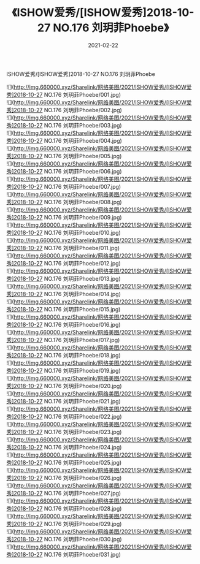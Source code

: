﻿---
layout: post
title:  《ISHOW爱秀/[ISHOW爱秀]2018-10-27 NO.176 刘玥菲Phoebe》
date:   2021-02-22
img: http://img.660000.xyz/Sharelink/网络美图/2021/ISHOW爱秀/[ISHOW爱秀]2018-10-27 NO.176 刘玥菲Phoebe/000.jpg
categories: [美女, 清纯, 唯美]
---

ISHOW爱秀/[ISHOW爱秀]2018-10-27 NO.176 刘玥菲Phoebe

 ![](http://img.660000.xyz/Sharelink/网络美图/2021/ISHOW爱秀/[ISHOW爱秀]2018-10-27 NO.176 刘玥菲Phoebe/001.jpg) <br>![](http://img.660000.xyz/Sharelink/网络美图/2021/ISHOW爱秀/[ISHOW爱秀]2018-10-27 NO.176 刘玥菲Phoebe/002.jpg) <br>![](http://img.660000.xyz/Sharelink/网络美图/2021/ISHOW爱秀/[ISHOW爱秀]2018-10-27 NO.176 刘玥菲Phoebe/003.jpg) <br>![](http://img.660000.xyz/Sharelink/网络美图/2021/ISHOW爱秀/[ISHOW爱秀]2018-10-27 NO.176 刘玥菲Phoebe/004.jpg) <br>![](http://img.660000.xyz/Sharelink/网络美图/2021/ISHOW爱秀/[ISHOW爱秀]2018-10-27 NO.176 刘玥菲Phoebe/005.jpg) <br>![](http://img.660000.xyz/Sharelink/网络美图/2021/ISHOW爱秀/[ISHOW爱秀]2018-10-27 NO.176 刘玥菲Phoebe/006.jpg) <br>![](http://img.660000.xyz/Sharelink/网络美图/2021/ISHOW爱秀/[ISHOW爱秀]2018-10-27 NO.176 刘玥菲Phoebe/007.jpg) <br>![](http://img.660000.xyz/Sharelink/网络美图/2021/ISHOW爱秀/[ISHOW爱秀]2018-10-27 NO.176 刘玥菲Phoebe/008.jpg) <br>![](http://img.660000.xyz/Sharelink/网络美图/2021/ISHOW爱秀/[ISHOW爱秀]2018-10-27 NO.176 刘玥菲Phoebe/009.jpg) <br>![](http://img.660000.xyz/Sharelink/网络美图/2021/ISHOW爱秀/[ISHOW爱秀]2018-10-27 NO.176 刘玥菲Phoebe/010.jpg) <br>![](http://img.660000.xyz/Sharelink/网络美图/2021/ISHOW爱秀/[ISHOW爱秀]2018-10-27 NO.176 刘玥菲Phoebe/011.jpg) <br>![](http://img.660000.xyz/Sharelink/网络美图/2021/ISHOW爱秀/[ISHOW爱秀]2018-10-27 NO.176 刘玥菲Phoebe/012.jpg) <br>![](http://img.660000.xyz/Sharelink/网络美图/2021/ISHOW爱秀/[ISHOW爱秀]2018-10-27 NO.176 刘玥菲Phoebe/013.jpg) <br>![](http://img.660000.xyz/Sharelink/网络美图/2021/ISHOW爱秀/[ISHOW爱秀]2018-10-27 NO.176 刘玥菲Phoebe/014.jpg) <br>![](http://img.660000.xyz/Sharelink/网络美图/2021/ISHOW爱秀/[ISHOW爱秀]2018-10-27 NO.176 刘玥菲Phoebe/015.jpg) <br>![](http://img.660000.xyz/Sharelink/网络美图/2021/ISHOW爱秀/[ISHOW爱秀]2018-10-27 NO.176 刘玥菲Phoebe/016.jpg) <br>![](http://img.660000.xyz/Sharelink/网络美图/2021/ISHOW爱秀/[ISHOW爱秀]2018-10-27 NO.176 刘玥菲Phoebe/017.jpg) <br>![](http://img.660000.xyz/Sharelink/网络美图/2021/ISHOW爱秀/[ISHOW爱秀]2018-10-27 NO.176 刘玥菲Phoebe/018.jpg) <br>![](http://img.660000.xyz/Sharelink/网络美图/2021/ISHOW爱秀/[ISHOW爱秀]2018-10-27 NO.176 刘玥菲Phoebe/019.jpg) <br>![](http://img.660000.xyz/Sharelink/网络美图/2021/ISHOW爱秀/[ISHOW爱秀]2018-10-27 NO.176 刘玥菲Phoebe/020.jpg) <br>![](http://img.660000.xyz/Sharelink/网络美图/2021/ISHOW爱秀/[ISHOW爱秀]2018-10-27 NO.176 刘玥菲Phoebe/021.jpg) <br>![](http://img.660000.xyz/Sharelink/网络美图/2021/ISHOW爱秀/[ISHOW爱秀]2018-10-27 NO.176 刘玥菲Phoebe/022.jpg) <br>![](http://img.660000.xyz/Sharelink/网络美图/2021/ISHOW爱秀/[ISHOW爱秀]2018-10-27 NO.176 刘玥菲Phoebe/023.jpg) <br>![](http://img.660000.xyz/Sharelink/网络美图/2021/ISHOW爱秀/[ISHOW爱秀]2018-10-27 NO.176 刘玥菲Phoebe/024.jpg) <br>![](http://img.660000.xyz/Sharelink/网络美图/2021/ISHOW爱秀/[ISHOW爱秀]2018-10-27 NO.176 刘玥菲Phoebe/025.jpg) <br>![](http://img.660000.xyz/Sharelink/网络美图/2021/ISHOW爱秀/[ISHOW爱秀]2018-10-27 NO.176 刘玥菲Phoebe/026.jpg) <br>![](http://img.660000.xyz/Sharelink/网络美图/2021/ISHOW爱秀/[ISHOW爱秀]2018-10-27 NO.176 刘玥菲Phoebe/027.jpg) <br>![](http://img.660000.xyz/Sharelink/网络美图/2021/ISHOW爱秀/[ISHOW爱秀]2018-10-27 NO.176 刘玥菲Phoebe/028.jpg) <br>![](http://img.660000.xyz/Sharelink/网络美图/2021/ISHOW爱秀/[ISHOW爱秀]2018-10-27 NO.176 刘玥菲Phoebe/029.jpg) <br>![](http://img.660000.xyz/Sharelink/网络美图/2021/ISHOW爱秀/[ISHOW爱秀]2018-10-27 NO.176 刘玥菲Phoebe/030.jpg) <br>![](http://img.660000.xyz/Sharelink/网络美图/2021/ISHOW爱秀/[ISHOW爱秀]2018-10-27 NO.176 刘玥菲Phoebe/031.jpg) <br>